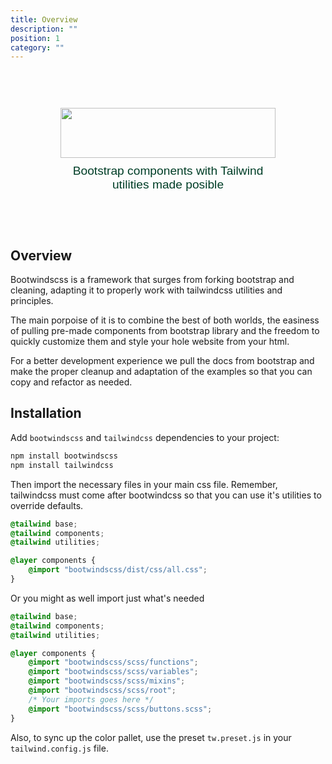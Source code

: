 ```yaml
---
title: Overview
description: ""
position: 1
category: ""
---
```


<div class="preview-container">
  <img src="/logo-light.svg" class="logo" alt="">
  <p class="description">Bootstrap components with Tailwind utilities made posible</p>
</div>
<style>
  .description {
    color: #003e27;
    font-weight: 500;
    font-size: 1.2rem;
    font-family: sans-serif;
  }
  .preview-container {
    padding: 60px 80px;
  }
  .preview-container .logo {
    width: 100%;
    max-height: 80px;
    margin-bottom: 10px;
  }
  .preview-container p {
    width: 100%;
    max-width: 495px;
    margin: 0 auto;
    text-align: center;
  }
</style>

## Overview

Bootwindscss is a framework that surges from forking bootstrap and cleaning, adapting it to properly work with tailwindcss utilities and principles.

The main porpoise of it is to combine the best of both worlds, the easiness of pulling pre-made components from bootstrap library and the freedom to quickly customize them and style your hole website from your html.

For a better development experience we pull the docs from bootstrap and make the proper cleanup and adaptation of the examples so that you can copy and refactor as needed.

## Installation

Add `bootwindscss` and `tailwindcss` dependencies to your project:

```bash
npm install bootwindscss
npm install tailwindcss
```

Then import the necessary files in your main css file. Remember, tailwindcss must come after bootwindcss so that you can use it's utilities to override defaults.

```css
@tailwind base;
@tailwind components;
@tailwind utilities;

@layer components {
    @import "bootwindscss/dist/css/all.css";
}
```

Or you might as well import just what's needed
```css
@tailwind base;
@tailwind components;
@tailwind utilities;

@layer components {
    @import "bootwindscss/scss/functions";
    @import "bootwindscss/scss/variables";
    @import "bootwindscss/scss/mixins";
    @import "bootwindscss/scss/root";
    /* Your imports goes here */
    @import "bootwindscss/scss/buttons.scss";
}
```

Also, to sync up the color pallet, use the preset `tw.preset.js` in your `tailwind.config.js` file. 

<!-- ## Whats included -->

<!-- ## Customization -->

<!-- ## Comming from bootstrap -->

<!-- ## Comming from tailwindcss -->